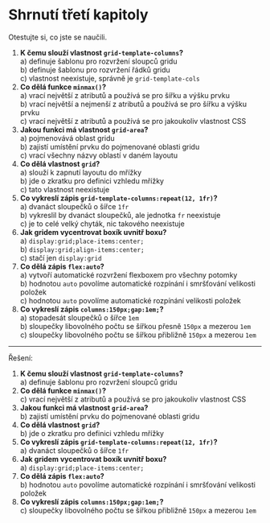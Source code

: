 # Shrnutí třetí kapitoly

Otestujte si, co jste se naučili.

1. **K čemu slouží vlastnost `grid-template-columns`?**  
a) definuje šablonu pro rozvržení sloupců gridu  
b) definuje šablonu pro rozvržení řádků gridu  
c) vlastnost neexistuje, správně je `grid-template-cols`
1. **Co dělá funkce `minmax()`?**  
a) vrací největší z atributů a používá se pro šířku a výšku prvku  
b) vrací největší a nejmenší z atributů a používá se pro šířku a výšku prvku  
c) vrací největší z atributů a používá se pro jakoukoliv vlastnost CSS
1. **Jakou funkci má vlastnost `grid-area`?**  
a) pojmenovává oblast gridu  
b) zajistí umístění prvku do pojmenované oblasti gridu  
c) vrací všechny názvy oblastí v daném layoutu
1. **Co dělá vlastnost `grid`?**  
a) slouží k zapnutí layoutu do mřížky  
b) jde o zkratku pro definici vzhledu mřížky  
c) tato vlastnost neexistuje
1. **Co vykreslí zápis `grid-template-columns:repeat(12, 1fr)`?**  
a) dvanáct sloupečků o šířce `1fr`  
b) vykreslil by dvanáct sloupečků, ale jednotka `fr` neexistuje  
c) je to celé velký chyták, nic takového neexistuje
1. **Jak gridem vycentrovat boxík uvnitř boxu?**  
a) `display:grid;place-items:center;`  
b) `display:grid;align-items:center;`  
c) stačí jen `display:grid`
1. **Co dělá zápis `flex:auto`?**  
a) vytvoří automatické rozvržení flexboxem pro všechny potomky  
b) hodnotou `auto` povolíme automatické rozpínání i smršťování velikosti položek  
c) hodnotou `auto` povolíme automatické rozpínání velikosti položek  
1. **Co vykreslí zápis `columns:150px;gap:1em;`?**  
a) stopadesát sloupečků o šířce `1em`  
b) sloupečky libovolného počtu se šířkou přesně `150px` a mezerou `1em`  
c) sloupečky libovolného počtu se šířkou přibližně `150px` a mezerou `1em`

---

Řešení:

1. **K čemu slouží vlastnost `grid-template-columns`?**  
a) definuje šablonu pro rozvržení sloupců gridu
1. **Co dělá funkce `minmax()`?**  
c) vrací největší z atributů a používá se pro jakoukoliv vlastnost CSS
1. **Jakou funkci má vlastnost `grid-area`?**  
b) zajistí umístění prvku do pojmenované oblasti gridu
1. **Co dělá vlastnost `grid`?**  
b) jde o zkratku pro definici vzhledu mřížky
1. **Co vykreslí zápis `grid-template-columns:repeat(12, 1fr)`?**  
a) dvanáct sloupečků o šířce `1fr`
1. **Jak gridem vycentrovat boxík uvnitř boxu?**  
a) `display:grid;place-items:center;`
1. **Co dělá zápis `flex:auto`?**  
b) hodnotou `auto` povolíme automatické rozpínání i smršťování velikosti položek
1. **Co vykreslí zápis `columns:150px;gap:1em;`?**  
c) sloupečky libovolného počtu se šířkou přibližně `150px` a mezerou `1em`
